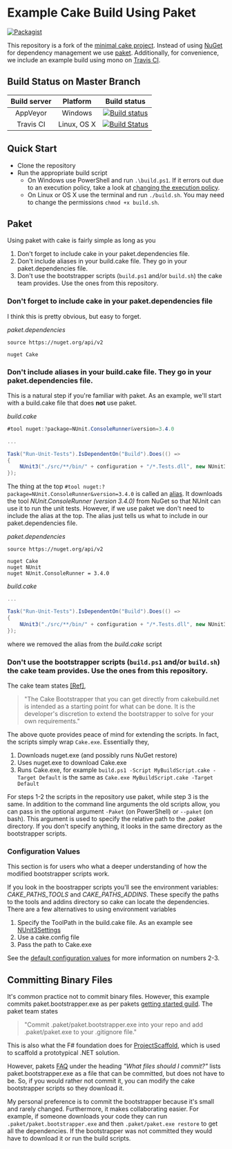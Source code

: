 # Example Cake Build Using Paket

[![Packagist](https://img.shields.io/packagist/l/doctrine/orm.svg?maxAge=2592000)](https://github.com/larzw/Cake.Paket.Example/blob/master/LICENSE)

This repository is a fork of the [minimal cake project](https://github.com/cake-build/example). Instead of using [NuGet](https://www.nuget.org/) for dependency management we use [paket](https://fsprojects.github.io/Paket/). Additionally, for convenience, we include an example build using mono on [Travis CI](https://travis-ci.org/). 

## Build Status on Master Branch

|Build server|Platform|Build status|
|:--:|:--:|:--:|
|AppVeyor|Windows|[![Build status](https://ci.appveyor.com/api/projects/status/uipwpnm6vqn0lbte/branch/master?svg=true)](https://ci.appveyor.com/project/larzw/cake-paket-example-9djsj/branch/master)|
|Travis CI|Linux, OS X|[![Build Status](https://travis-ci.org/larzw/Cake.Paket.Example.svg?branch=master)](https://travis-ci.org/larzw/Cake.Paket.Example)


## Quick Start

- Clone the repository
- Run the appropriate build script
  - On Windows use PowerShell and run `.\build.ps1`. If it errors out due to an execution policy, take a look at [changing the execution policy](https://technet.microsoft.com/en-us/library/ee176961.aspx).
  - On Linux or OS X use the terminal and run `./build.sh`. You may need to change the permissions `chmod +x build.sh`.

## Paket

Using paket with cake is fairly simple as long as you

1. Don't forget to include cake in your paket.dependencies file.
2. Don't include aliases in your build.cake file. They go in your paket.dependencies file.
3. Don't use the bootstrapper scripts (`build.ps1` and/or `build.sh`) the cake team provides. Use the ones from this repository.

### Don't forget to include cake in your paket.dependencies file

I think this is pretty obvious, but easy to forget.

*paket.dependencies*
```
source https://nuget.org/api/v2

nuget Cake
```

### Don't include aliases in your build.cake file. They go in your paket.dependencies file.

This is a natural step if you're familiar with paket. As an example, we'll start with a build.cake file that does **not** use paket.

*build.cake*
```csharp
#tool nuget:?package=NUnit.ConsoleRunner&version=3.4.0    

...

Task("Run-Unit-Tests").IsDependentOn("Build").Does(() =>
{
	NUnit3("./src/**/bin/" + configuration + "/*.Tests.dll", new NUnit3Settings { NoResults = true });
});
```
  
The thing at the top ``#tool nuget:?package=NUnit.ConsoleRunner&version=3.4.0`` is called an [alias](http://cakebuild.net/docs/fundamentals/aliases). It downloads the tool *NUnit.ConsoleRunner (version 3.4.0)* from NuGet so that NUnit can use it to run the unit tests. However, if we use paket we don't need to include the alias at the top. The alias just tells us what to include in our paket.dependencies file.
  
*paket.dependencies*
```
source https://nuget.org/api/v2

nuget Cake
nuget NUnit
nuget NUnit.ConsoleRunner = 3.4.0
```

*build.cake*
```csharp  
...

Task("Run-Unit-Tests").IsDependentOn("Build").Does(() =>
{
	NUnit3("./src/**/bin/" + configuration + "/*.Tests.dll", new NUnit3Settings { NoResults = true });
});
```

where we removed the alias from the *build.cake* script

### Don't use the bootstrapper scripts (`build.ps1` and/or `build.sh`) the cake team provides. Use the ones from this repository.

The cake team states [[Ref]](http://cakebuild.net/docs/tutorials/extending-the-bootstrapper), 

> "The Cake Bootstrapper that you can get directly from cakebuild.net is intended as a starting point for what can be done. It is the developer's discretion to extend the bootstrapper to solve for your own requirements."

The above quote provides peace of mind for extending the scripts. In fact, the scripts simply wrap `Cake.exe`. Essentially they,

1. Downloads nuget.exe (and possibly runs NuGet restore)
2. Uses nuget.exe to download Cake.exe 
3. Runs Cake.exe, for example `build.ps1 -Script MyBuildScript.cake -Target Default` is the same as `Cake.exe MyBuildScript.cake -Target Default`
	
For steps 1-2 the scripts in the repository use paket, while step 3 is the same. In addition to the command line arguments the old scripts allow, you can pass in the optional argument `-Paket` (on PowerShell) or `--paket` (on bash). This argument is used to specify the relative path to the *.paket* directory. If you don't specify anything, it looks in the same directory as the bootstrapper scripts.

### Configuration Values
This section is for users who what a deeper understanding of how the modified bootstrapper scripts work.

If you look in the boostrapper scripts you'll see the environment variables: *CAKE_PATHS_TOOLS* and *CAKE_PATHS_ADDINS*. These specify the paths to the tools and addins directory so cake can locate the dependencies. There are a few alternatives to using environment variables

1. Specify the ToolPath in the build.cake file. As an example see [NUnit3Settings](http://cakebuild.net/api/cake.common.tools.nunit/7bd0c6da)
2. Use a cake.config file
3. Pass the path to Cake.exe

See the [default configuration values](http://cakebuild.net/docs/fundamentals/default-configuration-values) for more information on numbers 2-3.

## Committing Binary Files

It's common practice not to commit binary files. However, this example commits paket.bootstrapper.exe as per pakets [getting started guild](https://fsprojects.github.io/Paket/getting-started.html). The paket team states

> "Commit .paket/paket.bootstrapper.exe into your repo and add .paket/paket.exe to your .gitignore file."

This is also what the F# foundation does for [ProjectScaffold](http://fsprojects.github.io/ProjectScaffold/), which is used to scaffold a prototypical .NET solution. 

However, pakets [FAQ](https://fsprojects.github.io/Paket/faq.html#What-files-should-I-commit) under the heading *"What files should I commit?"* lists paket.bootstrapper.exe as a file that can be committed, but does not have to be. So, if you would rather not commit it, you can modify the cake bootstrapper scripts so they download it.

My personal preference is to commit the bootstrapper because it's small and rarely changed. Furthermore, it makes collaborating easier. For example, if someone downloads your code they can run `.paket/paket.bootstrapper.exe` and then `.paket/paket.exe restore` to get all the dependencies. If the bootstrapper was not committed they would have to download it or run the build scripts.